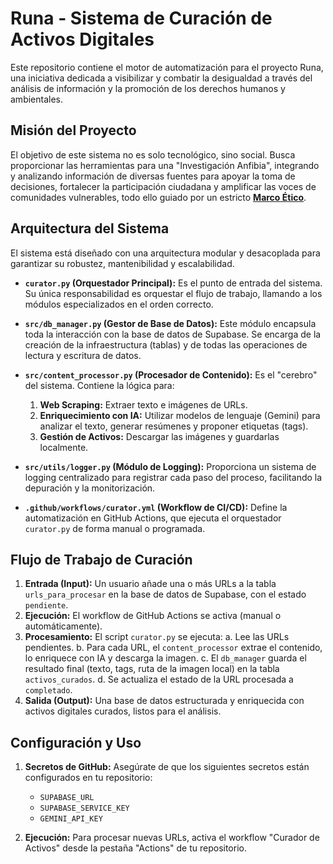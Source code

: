 # Runa - Sistema de Curación de Activos Digitales

Este repositorio contiene el motor de automatización para el proyecto Runa, una iniciativa dedicada a visibilizar y combatir la desigualdad a través del análisis de información y la promoción de los derechos humanos y ambientales.

## Misión del Proyecto

El objetivo de este sistema no es solo tecnológico, sino social. Busca proporcionar las herramientas para una "Investigación Anfibia", integrando y analizando información de diversas fuentes para apoyar la toma de decisiones, fortalecer la participación ciudadana y amplificar las voces de comunidades vulnerables, todo ello guiado por un estricto **[Marco Ético](MARCO_ETICO.md)**.

## Arquitectura del Sistema

El sistema está diseñado con una arquitectura modular y desacoplada para garantizar su robustez, mantenibilidad y escalabilidad.

- **`curator.py` (Orquestador Principal):** Es el punto de entrada del sistema. Su única responsabilidad es orquestar el flujo de trabajo, llamando a los módulos especializados en el orden correcto.

- **`src/db_manager.py` (Gestor de Base de Datos):** Este módulo encapsula toda la interacción con la base de datos de Supabase. Se encarga de la creación de la infraestructura (tablas) y de todas las operaciones de lectura y escritura de datos.

- **`src/content_processor.py` (Procesador de Contenido):** Es el "cerebro" del sistema. Contiene la lógica para:
    1.  **Web Scraping:** Extraer texto e imágenes de URLs.
    2.  **Enriquecimiento con IA:** Utilizar modelos de lenguaje (Gemini) para analizar el texto, generar resúmenes y proponer etiquetas (tags).
    3.  **Gestión de Activos:** Descargar las imágenes y guardarlas localmente.

- **`src/utils/logger.py` (Módulo de Logging):** Proporciona un sistema de logging centralizado para registrar cada paso del proceso, facilitando la depuración y la monitorización.

- **`.github/workflows/curator.yml` (Workflow de CI/CD):** Define la automatización en GitHub Actions, que ejecuta el orquestador `curator.py` de forma manual o programada.

## Flujo de Trabajo de Curación

1.  **Entrada (Input):** Un usuario añade una o más URLs a la tabla `urls_para_procesar` en la base de datos de Supabase, con el estado `pendiente`.
2.  **Ejecución:** El workflow de GitHub Actions se activa (manual o automáticamente).
3.  **Procesamiento:** El script `curator.py` se ejecuta:
    a. Lee las URLs pendientes.
    b. Para cada URL, el `content_processor` extrae el contenido, lo enriquece con IA y descarga la imagen.
    c. El `db_manager` guarda el resultado final (texto, tags, ruta de la imagen local) en la tabla `activos_curados`.
    d. Se actualiza el estado de la URL procesada a `completado`.
4.  **Salida (Output):** Una base de datos estructurada y enriquecida con activos digitales curados, listos para el análisis.

## Configuración y Uso

1.  **Secretos de GitHub:** Asegúrate de que los siguientes secretos están configurados en tu repositorio:
    *   `SUPABASE_URL`
    *   `SUPABASE_SERVICE_KEY`
    *   `GEMINI_API_KEY`

2.  **Ejecución:** Para procesar nuevas URLs, activa el workflow "Curador de Activos" desde la pestaña "Actions" de tu repositorio.
